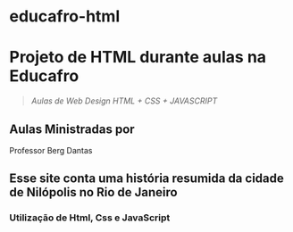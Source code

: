 # educafro-html

# Projeto de HTML durante aulas na Educafro
>  *Aulas de Web Design HTML + CSS + JAVASCRIPT*

## Aulas Ministradas por
Professor Berg Dantas

## Esse site conta uma história resumida da cidade de Nilópolis no Rio de Janeiro


### Utilização de Html, Css e JavaScript 

